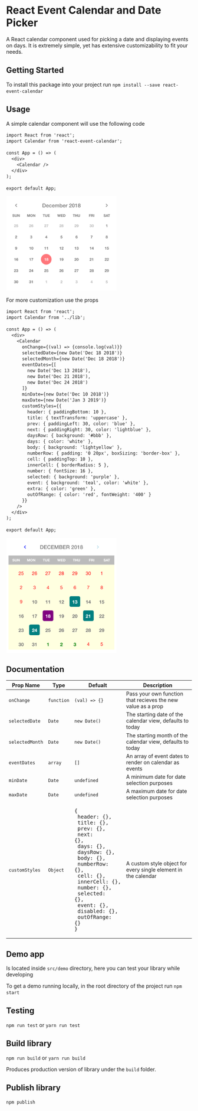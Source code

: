 # React Event Calendar and Date Picker

A React calendar component used for picking a date and displaying events on days. It is extremely simple, yet has extensive customizability to fit your needs. 

## Getting Started

To install this package into your project run `npm install --save react-event-calendar`

## Usage

A simple calendar component will use the following code

```
import React from 'react';
import Calendar from 'react-event-calendar';

const App = () => (
  <div>
    <Calendar />
  </div>
);

export default App;
```
<img src="./normalCal.png" width="300" />

For more customization use the props

```
import React from 'react';
import Calendar from '../lib';

const App = () => (
  <div>
    <Calendar 
      onChange={(val) => {console.log(val)}}
      selectedDate={new Date('Dec 18 2018')}
      selectedMonth={new Date('Dec 18 2018')}
      eventDates={[
        new Date('Dec 13 2018'),
        new Date('Dec 21 2018'),
        new Date('Dec 24 2018')
      ]}
      minDate={new Date('Dec 10 2018')}
      maxDate={new Date('Jan 3 2019')}
      customStyles={{
        header: { paddingBottom: 10 },
        title: { textTransform: 'uppercase' },
        prev: { paddingLeft: 30, color: 'blue' },
        next: { paddingRight: 30, color: 'lightblue' },
        daysRow: { background: '#bbb' },
        days: { color: 'white' },
        body: { background: 'lightyellow' },
        numberRow: { padding: '0 20px', boxSizing: 'border-box' },
        cell: { paddingTop: 10 },
        innerCell: { borderRadius: 5 },
        number: { fontSize: 16 },
        selected: { background: 'purple' },
        event: { background: 'teal', color: 'white' },
        extra: { color: 'green' },
        outOfRange: { color: 'red', fontWeight: '400' }
      }}
    />
  </div>
);

export default App;
```

<img src="./wackyCal.png" width="300" />

## Documentation

| Prop Name | Type | Defualt | Description |
|-----------|------|---------|-------------|
| `onChange` | `function` | `(val) => {}` | Pass your own function that recieves the new value as a prop |
| `selectedDate` | `Date` | `new Date()` | The starting date of the calendar view, defaults to today |
| `selectedMonth` | `Date` | `new Date()` | The starting month of the calendar view, defaults to today |
| `eventDates` | `array`| `[]` | An array of event dates to render on calendar as events |
| `minDate` | `Date` | `undefined` | A minimum date for date selection purposes |
| `maxDate` | `Date` | `undefined` | A maximum date for date selection purposes |
| `customStyles` | `Object` | <pre>{<br/>&nbsp;header: {},<br/>&nbsp;title: {},<br/>&nbsp;prev: {},<br/>&nbsp;next: {},<br/>&nbsp;days: {},<br/>&nbsp;daysRow: {},<br/>&nbsp;body: {},<br/>&nbsp;numberRow: {},<br/>&nbsp;cell: {},<br/>&nbsp;innerCell: {},<br/>&nbsp;number: {},<br/>&nbsp;selected: {},<br/>&nbsp;event: {},<br/>&nbsp;disabled: {},<br/>&nbsp;outOfRange: {}<br/>}</pre> | A custom style object for every single element in the calendar

## Demo app

Is located inside `src/demo` directory, here you can test your library while developing

To get a demo running locally, in the root directory of the project run `npm start`

## Testing

`npm run test` or `yarn run test`

## Build library

`npm run build` or `yarn run build`

Produces production version of library under the `build` folder.

## Publish library

`npm publish`
